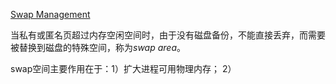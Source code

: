 [Swap Management](https://www.kernel.org/doc/gorman/html/understand/understand014.html)

当私有或匿名页超过内存空闲空间时，由于没有磁盘备份，不能直接丢弃，而需要被替换到磁盘的特殊空间，称为*swap area*。

swap空间主要作用在于：1）扩大进程可用物理内存；
2）
